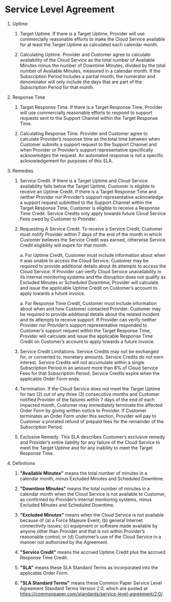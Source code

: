 # Service Level Agreement

1. <span class="header_2">Uptime</span>

    1. <span class="header_3">Target Uptime.</span>  If there is a <span class="orderform_link">Target Uptime</span>, <span class="coverpage_link">Provider</span> will use commercially reasonable efforts to make the Cloud Service available for at least the <span class="orderform_link">Target Uptime</span> as calculated each calendar month.

    2. <span class="header_3">Calculating Uptime.</span>  <span class="coverpage_link">Provider</span> and <span class="coverpage_link">Customer</span> agree to calculate availability of the Cloud Service as the total number of Available Minutes minus the number of Downtime Minutes, divided by the total number of Available Minutes, measured in a calendar month. If the <span class="orderform_link">Subscription Period</span> includes a partial month, the numerator and denominator will only include the days that are part of the <span class="orderform_link">Subscription Period</span> for that month.

2. <span class="header_2">Response Time</span>

    1. <span class="header_3">Target Response Time.</span> If there is a <span class="orderform_link">Target Response Time</span>, <span class="coverpage_link">Provider</span> will use commercially reasonable efforts to respond to support requests sent to the <span class="orderform_link">Support Channel</span> within the <span class="orderform_link">Target Response Time</span>.

    2. <span class="header_3">Calculating Response Time.</span>  <span class="coverpage_link">Provider</span> and <span class="coverpage_link">Customer</span> agree to calculate <span class="coverpage_link">Provider’s</span> response time as the total time between when <span class="coverpage_link">Customer</span> submits a support request to the <span class="orderform_link">Support Channel</span> and when <span class="coverpage_link">Provider</span> or <span class="coverpage_link">Provider’s</span> support representative specifically acknowledges the request. An automated response is not a specific acknowledgement for purposes of this SLA.

3. <span class="header_2">Remedies</span>

    1. <span class="header_3">Service Credit.</span>  If there is a <span class="orderform_link">Target Uptime</span> and Cloud Service availability falls below the <span class="orderform_link">Target Uptime</span>, <span class="coverpage_link">Customer</span> is eligible to receive an <span class="orderform_link">Uptime Credit</span>. If there is a <span class="orderform_link">Target Response Time</span> and neither <span class="coverpage_link">Provider</span> nor <span class="coverpage_link">Provider’s</span> support representative acknowledge a support request submitted to the <span class="orderform_link">Support Channel</span> within the <span class="orderform_link">Target Response Time</span>, <span class="coverpage_link">Customer</span> is eligible to receive a <span class="orderform_link">Response Time Credit</span>. Service Credits only apply towards future Cloud Service Fees owed by <span class="coverpage_link">Customer</span> to <span class="coverpage_link">Provider</span>.

    2. <span class="header_3">Requesting A Service Credit.</span>  To receive a Service Credit, <span class="coverpage_link">Customer</span> must notify <span class="coverpage_link">Provider</span> within 7 days of the end of the month in which <span class="coverpage_link">Customer</span> believes the Service Credit was earned, otherwise Service Credit eligibility will expire for that month.

        a. For <span class="orderform_link">Uptime Credit</span>, <span class="coverpage_link">Customer</span> must include information about when it was unable to access the Cloud Service. <span class="coverpage_link">Customer</span> may be required to provide additional details about its attempts to access the Cloud Service. If <span class="coverpage_link">Provider</span> can verify Cloud Service unavailability in its internal monitoring systems and the disruption does not qualify as Excluded Minutes or <span class="orderform_link">Scheduled Downtime</span>, <span class="coverpage_link">Provider</span> will calculate and issue the applicable <span class="orderform_link">Uptime Credit</span> on <span class="coverpage_link">Customer’s</span> account to apply towards a future invoice.

        a. For <span class="orderform_link">Response Time Credit</span>, <span class="coverpage_link">Customer</span> must include information about when and how <span class="coverpage_link">Customer</span> contacted <span class="coverpage_link">Provider</span>. <span class="coverpage_link">Customer</span> may be required to provide additional details about the related incident and its attempts to receive support. If <span class="coverpage_link">Provider</span> can verify neither <span class="coverpage_link">Provider</span> nor <span class="coverpage_link">Provider’s</span> support representative responded to <span class="coverpage_link">Customer’s</span> support request within the <span class="orderform_link">Target Response Time</span>, <span class="coverpage_link">Provider</span> will calculate and issue the applicable <span class="orderform_link">Response Time Credit</span> on <span class="coverpage_link">Customer’s</span> account to apply towards a future invoice.

    3. <span class="header_3">Service Credit Limitations.</span>  Service Credits may not be exchanged for, or converted to, monetary amounts. Service Credits do not earn interest. Service Credits will not accumulate within a single <span class="orderform_link">Subscription Period</span> in an amount more than 8% of Cloud Service Fees for that <span class="orderform_link">Subscription Period</span>. Service Credits expire when the applicable Order Form ends.

    4. <span class="header_3">Termination.</span>  If the Cloud Service does not meet the <span class="orderform_link">Target Uptime</span> for two (2) out of any three (3) consecutive months and <span class="coverpage_link">Customer</span> notified <span class="coverpage_link">Provider</span> of the failures within 7 days of the end of each impacted month, <span class="coverpage_link">Customer</span> may immediately terminate the affected Order Form by giving written notice to <span class="coverpage_link">Provider</span>. If <span class="coverpage_link">Customer</span> terminates an Order Form under this section, <span class="coverpage_link">Provider</span> will pay to <span class="coverpage_link">Customer</span> a prorated refund of prepaid fees for the remainder of the <span class="orderform_link">Subscription Period</span>.

    5. <span class="header_3">Exclusive Remedy.</span>  This SLA describes <span class="coverpage_link">Customer’s</span> exclusive remedy and <span class="coverpage_link">Provider’s</span> entire liability for any failure of the Cloud Service to meet the <span class="orderform_link">Target Uptime</span> and for any inability to meet the <span class="orderform_link">Target Response Time</span>.

4. <span class="header_2">Definitions</span>

    1. **"Available Minutes"**  means the total number of minutes in a calendar month, minus Excluded Minutes and <span class="orderform_link">Scheduled Downtime</span>.

    2. **"Downtime Minutes"** means the total number of minutes in a calendar month when the Cloud Service is not available to <span class="coverpage_link">Customer</span>, as confirmed by <span class="coverpage_link">Provider’s</span> internal monitoring systems, minus Excluded Minutes and <span class="orderform_link">Scheduled Downtime</span>.

    3. **"Excluded Minutes"** means when the Cloud Service is not available because of (a) a Force Majeure Event; (b) general Internet connectivity issues; (c) equipment or software made available by anyone other than <span class="coverpage_link">Provider</span> and that is not within <span class="coverpage_link">Provider’s</span> reasonable control; or (d) <span class="coverpage_link">Customer’s</span> use of the Cloud Service in a manner not authorized by the Agreement.

    4. **"Service Credit"** means the accrued <span class="orderform_link">Uptime Credit</span> plus the accrued <span class="orderform_link">Response Time Credit</span>.

    5. **"SLA"** means these SLA Standard Terms as incorporated into the applicable Order Form.

    6. **"SLA Standard Terms"** means these Common Paper Service Level Agreement Standard Terms Version 2.0, which are posted at <https://commonpaper.com/standards/service-level-agreement/2.0/>.
